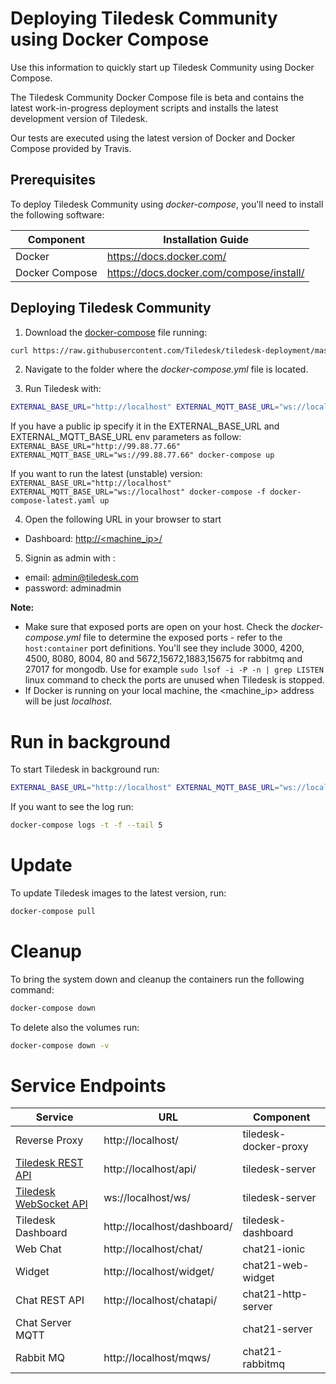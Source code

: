 # Deploying Tiledesk Community using Docker Compose

Use this information to quickly start up Tiledesk Community using Docker Compose.

The Tiledesk Community Docker Compose file is beta and contains the latest work-in-progress deployment scripts and installs the latest development version of Tiledesk.

Our tests are executed using the latest version of Docker and Docker Compose provided by Travis.

## Prerequisites

To deploy Tiledesk Community using _docker-compose_, you'll need to install the following software:

| Component      | Installation Guide |
| ---------------| ------------------ |
| Docker         | https://docs.docker.com/ |
| Docker Compose | https://docs.docker.com/compose/install/ |

## Deploying Tiledesk Community
1. Download the [docker-compose](./docker-compose.yaml) file running: 

```bash
curl https://raw.githubusercontent.com/Tiledesk/tiledesk-deployment/master/docker-compose/docker-compose.yaml --output docker-compose.yml
```

2. Navigate to the folder where the _docker-compose.yml_ file is located.

3. Run Tiledesk with:
```bash
EXTERNAL_BASE_URL="http://localhost" EXTERNAL_MQTT_BASE_URL="ws://localhost" docker-compose up
```
If you have a public ip specify it in the EXTERNAL_BASE_URL and EXTERNAL_MQTT_BASE_URL env parameters as follow:  ```EXTERNAL_BASE_URL="http://99.88.77.66" EXTERNAL_MQTT_BASE_URL="ws://99.88.77.66" docker-compose up```

If you want to run the latest (unstable) version: ```EXTERNAL_BASE_URL="http://localhost" EXTERNAL_MQTT_BASE_URL="ws://localhost" docker-compose -f docker-compose-latest.yaml up```


4. Open the following URL in your browser to start 
* Dashboard: [http://<machine_ip>/](http://localhost/)

5. Signin as admin with :
* email: admin@tiledesk.com
* password: adminadmin

**Note:**
* Make sure that exposed ports are open on your host. Check the _docker-compose.yml_ file to determine the exposed ports - refer to the ```host:container``` port definitions. You'll see they include 3000, 4200, 4500, 8080, 8004, 80 and 5672,15672,1883,15675 for rabbitmq and 27017 for mongodb. Use for example ```sudo lsof -i -P -n | grep LISTEN``` linux command to check the ports are unused when Tiledesk is stopped.
* If Docker is running on your local machine, the <machine_ip> address will be just _localhost_.

# Run in background
To start Tiledesk in background run:

```bash
EXTERNAL_BASE_URL="http://localhost" EXTERNAL_MQTT_BASE_URL="ws://localhost" docker-compose up -d
```
If you want to see the log run:

```bash
docker-compose logs -t -f --tail 5
```
# Update
To update Tiledesk images to the latest version, run:
```bash
docker-compose pull
```

# Cleanup
To bring the system down and cleanup the containers run the following command:

```bash
docker-compose down
```
To delete also the volumes run: 
```bash
docker-compose down -v
```
# Service Endpoints

| Service                                                                    | URL                         | Component             |
|----------------------------------------------------------------------------|-----------------------------|-----------------------|
| Reverse Proxy                                                              | http://localhost/           | tiledesk-docker-proxy |
| [Tiledesk REST API](https://developer.tiledesk.com/apis/rest-api)          | http://localhost/api/       | tiledesk-server       |
| [Tiledesk WebSocket API](https://developer.tiledesk.com/apis/realtime-api) | ws://localhost/ws/          | tiledesk-server       |
| Tiledesk Dashboard                                                         | http://localhost/dashboard/ | tiledesk-dashboard    |
| Web Chat                                                                   | http://localhost/chat/      | chat21-ionic          |
| Widget                                                                     | http://localhost/widget/    | chat21-web-widget     |
| Chat REST API                                                              | http://localhost/chatapi/   | chat21-http-server    |
| Chat Server MQTT                                                           |                             | chat21-server         |
| Rabbit MQ                                                                  | http://localhost/mqws/      | chat21-rabbitmq       |
